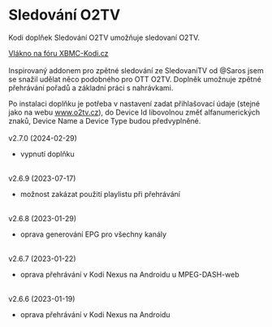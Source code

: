 <h1>Sledování O2TV</h1>
<p>
Kodi doplňek Sledování O2TV umožňuje sledovaní O2TV.
<p>
<a href="https://www.xbmc-kodi.cz/prispevek-zpetne-sledovani-o2tv-ott">Vlákno na fóru XBMC-Kodi.cz</a><br><br>
Inspirovaný addonem pro zpětné sledování ze SledovaniTV od @Saros  jsem se snažil udělat něco podobného pro OTT O2TV. Doplněk umožnuje zpětné přehrávání pořadů a základní práci s nahrávkami.

Po instalaci doplňku je potřeba v nastavení zadat přihlašovací údaje (stejné jako na webu www.o2tv.cz), do Device Id libovolnou změť alfanumerických znaků, Device Name a Device Type budou předvyplněné.<br><br>
v2.7.0 (2024-02-29)<br>
- vypnutí doplňku<br><br>

v2.6.9 (2023-07-17)<br>
- možnost zakázat použití playlistu při přehrávání<br><br>

v2.6.8 (2023-01-29)<br>
- oprava generování EPG pro všechny kanály<br><br>

v2.6.7 (2023-01-22)<br>
- oprava přehrávání v Kodi Nexus na Androidu u MPEG-DASH-web<br><br>

v2.6.6 (2023-01-19)<br>
- oprava přehrávání v Kodi Nexus na Androidu<br><br>
</p>
